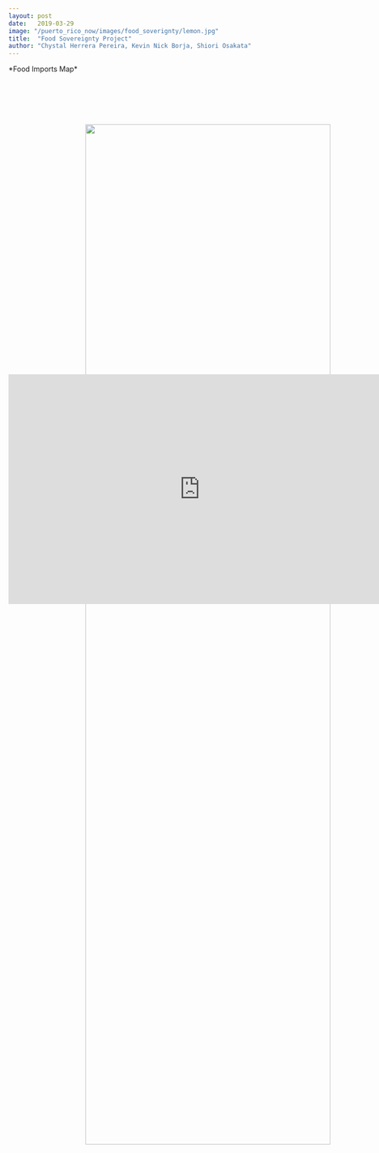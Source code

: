```yaml
---
layout: post
date:   2019-03-29
image: "/puerto_rico_now/images/food_soverignty/lemon.jpg"
title:  "Food Sovereignty Project"
author: "Chystal Herrera Pereira, Kevin Nick Borja, Shiori Osakata"
---
```

<img src="/puerto_rico_now/images/food_soverignty/Imports-GIF.gif" style="position:absolute;top:300;left:380;width:71%;height:71%;" frameborder="0">
*Food Imports Map*

<br />
<br />
<br />
<br />
<br />
<br />
<br />
<br />
<br />
<br />
<br />
<br />
<br />
<br />
<br />
<br />
<br />
<br />
<br />
<br />
<br />
<br />
<br />
<br />
<br />
<br />
<br />
<br />
<br />
<br />
<br />
<br />
<br />
<br />
<br />
<br />


<div style="padding:60% 0 0 0;position:relative;"><iframe src="https://shioriosa.github.io/farmmap/" style="position:absolute;top:0;left:0;width:150%;height:150%;" frameborder="0"></iframe></div>
*Farm Profile Map*

